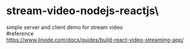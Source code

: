# stream-video-nodejs-reactjs\
simple server and client demo for stream video\
#reference\
https://www.linode.com/docs/guides/build-react-video-streaming-app/
